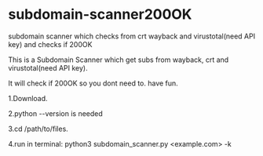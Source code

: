# subdomain-scanner200OK
subdomain scanner which checks from crt wayback and virustotal(need API key) and checks if 200OK

This is a Subdomain Scanner which get subs from wayback, crt and virustotal(need API key).

It will check if 200OK so you dont need to. have fun.

1.Download.

2.python --version is needed 

3.cd /path/to/files.

4.run in terminal: python3 subdomain_scanner.py <example.com> -k <your-api-key>
